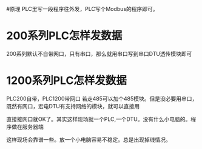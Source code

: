 #原理
PLC里写一段程序往外发，PLC写个Modbus的程序即可。

# 200系列PLC怎样发数据
200系列默认不自带网口，只有串口，那么就用串口写到串口DTU透传模块即可

# 1200系列PLC怎样发数据
PLC200自带，PLC1200带网口
若走485可以加个485模块。但是没必要用串口，既然有网口，宏电DTU有支持网络的模块，就可以直接用

直接接网口就OK了。其实这样现场就一个PLC,一个DTU。没有什么小电脑的。程序做在服务器端

这样现场会靠谱一些。放一个小电脑容易不稳定。总是出现掉线情况。
